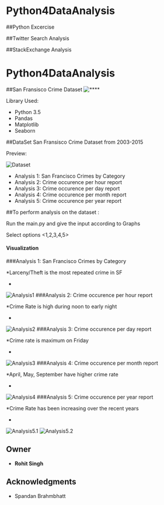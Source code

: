 # Python4DataAnalysis

##Python Excercise

##Twitter Search Analysis

##StackExchange Analysis

# Python4DataAnalysis

##San Fransisco Crime Dataset
![****](https://github.com/rohits216/Python4DataAnalysis/blob/master/Python4DataAnalysis/San%20Francisco%20Crimes%20Dataset/Visualization/sanfrancisco.png)

Library Used:
* Python 3.5
* Pandas
* Matplotlib
* Seaborn

##DataSet
San Fransisco Crime Dataset from 2003-2015

Preview:

![Dataset](https://github.com/rohits216/Python4DataAnalysis/blob/master/Python4DataAnalysis/San%20Francisco%20Crimes%20Dataset/Visualization/Data.png)

* Analysis 1: San Francisco Crimes by Category
* Analysis 2: Crime occurence per hour report
* Analysis 3: Crime occurence per day report
* Analysis 4: Crime occurence per month report
* Analysis 5: Crime occurence per year report


##To perform analysis on the dataset :

Run the main.py and give the input according to Graphs

Select options <1,2,3,4,5>



#### Visualization
###Analysis 1: San Francisco Crimes by Category

*Larceny/Theft is the most repeated crime in SF

*
 ![Analysis1](https://github.com/rohits216/Python4DataAnalysis/blob/master/Python4DataAnalysis/San%20Francisco%20Crimes%20Dataset/Visualization/Analysis1_CrimeCatg.png)
 ###Analysis 2: Crime occurence per hour report
 
 *Crime Rate is high during noon to early night

 *
 ![Analysis2](https://github.com/rohits216/Python4DataAnalysis/blob/master/Python4DataAnalysis/San%20Francisco%20Crimes%20Dataset/Visualization/Analysis2_CrimeDay.png)
 ###Analysis 3: Crime occurence per day report
 
 *Crime rate is maximum on Friday

 *
 ![Analysis3](https://github.com/rohits216/Python4DataAnalysis/blob/master/Python4DataAnalysis/San%20Francisco%20Crimes%20Dataset/Visualization/Analysis3_CrimeHr.png)
###Analysis 4: Crime occurence per month report 

*April, May, September have higher crime rate


*
 ![Analysis4](https://github.com/rohits216/Python4DataAnalysis/blob/master/Python4DataAnalysis/San%20Francisco%20Crimes%20Dataset/Visualization/Analysis4_CrimeMon.png)
###Analysis 5: Crime occurence per year report

*Crime Rate has been increasing over the recent years

*
 ![Analysis5.1](https://github.com/rohits216/Python4DataAnalysis/blob/master/Python4DataAnalysis/San%20Francisco%20Crimes%20Dataset/Visualization/Analysis5_CrimeYear.png)
![Analysis5.2](https://github.com/rohits216/Python4DataAnalysis/blob/master/Python4DataAnalysis/San%20Francisco%20Crimes%20Dataset/Visualization/Analysis5_CrimeYear2.png)





## Owner

* **Rohit Singh** 

## Acknowledgments

* Spandan Brahmbhatt



